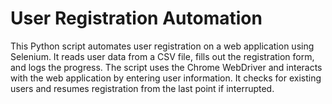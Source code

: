 # User Registration Automation
This Python script automates user registration on a web application using Selenium. It reads user data from a CSV file, fills out the registration form, and logs the progress. The script uses the Chrome WebDriver and interacts with the web application by entering user information. It checks for existing users and resumes registration from the last point if interrupted.
